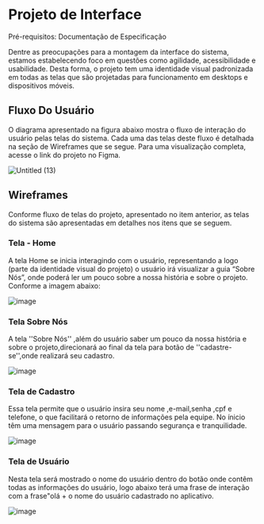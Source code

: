 
# Projeto de Interface

Pré-requisitos: Documentação de Especificação

Dentre as preocupações para a montagem da interface do sistema, estamos estabelecendo foco em questões como agilidade, acessibilidade e usabilidade. Desta forma, o projeto tem uma identidade visual padronizada em todas as telas que são projetadas para funcionamento em desktops e dispositivos móveis.

## Fluxo Do Usuário

O diagrama apresentado na figura abaixo mostra o fluxo de interação do usuário pelas telas do sistema. Cada uma das telas deste fluxo é detalhada na seção de Wireframes que se segue. Para uma visualização completa, acesse o link do projeto no Figma.

![Untitled (13)](https://user-images.githubusercontent.com/92118593/194760380-72742968-b624-4f60-970e-88a60b2a9fce.png)


## Wireframes

Conforme fluxo de telas do projeto, apresentado no item anterior, as telas do sistema são apresentadas em detalhes nos itens que se seguem.

### Tela - Home 

A tela Home se inicia interagindo com o usuário, representando a logo (parte da identidade visual do projeto) o usuário irá visualizar a guia “Sobre Nós”, onde poderá ler um pouco sobre a nossa história e sobre o projeto. Conforme a imagem abaixo:

![image](https://user-images.githubusercontent.com/92118593/194761086-82f606a7-4280-47b6-aec5-cf3236c1675c.png)

### Tela Sobre Nós

A tela ''Sobre Nós'' ,além do usuário saber um pouco da nossa história e sobre o projeto,direcionará ao final da tela para botão de ''cadastre-se'',onde realizará seu cadastro.

![image](https://user-images.githubusercontent.com/92118593/194761885-14327105-7902-4844-aa68-69576900f432.png)

### Tela de Cadastro

Essa tela permite que o usuário insira seu nome ,e-mail,senha ,cpf e telefone, o que facilitará o retorno de informações pela equipe. No ínicio têm uma mensagem para o usuário passando segurança e tranquilidade.

![image](https://user-images.githubusercontent.com/92118593/194762129-a4e06827-0e91-423d-85cc-a06149ca775f.png)

### Tela de Usuário

Nesta tela será mostrado o nome do usuário dentro do botão onde contêm todas as informações do usuário, logo abaixo terá uma frase de interação com a frase"olá + o nome do usuário cadastrado no aplicativo.

![image](https://user-images.githubusercontent.com/92118593/194762728-cc7f58db-eee0-4da4-89ea-c9e84c4fb409.png)
